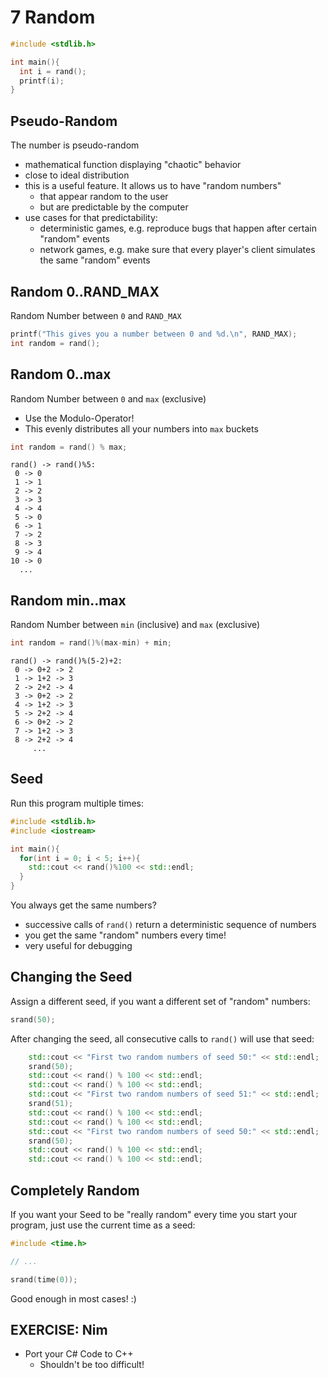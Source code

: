 # 7 Random

```c++
#include <stdlib.h>

int main(){
  int i = rand();
  printf(i);
}
```

## Pseudo-Random

The number is pseudo-random
- mathematical function displaying "chaotic" behavior
- close to ideal distribution
- this is a useful feature. It allows us to have "random numbers"
  - that appear random to the user
  - but are predictable by the computer
- use cases for that predictability:
  - deterministic games, e.g. reproduce bugs that happen after certain "random" events
  - network games, e.g. make sure that every player's client simulates the same "random" events

## Random 0..RAND_MAX

Random Number between `0` and `RAND_MAX`

```c++
printf("This gives you a number between 0 and %d.\n", RAND_MAX);
int random = rand();
```

## Random 0..max

Random Number between `0` and `max` (exclusive)
- Use the Modulo-Operator!
- This evenly distributes all your numbers into `max` buckets

```c++
int random = rand() % max;
```

```
rand() -> rand()%5:
 0 -> 0
 1 -> 1
 2 -> 2
 3 -> 3
 4 -> 4
 5 -> 0
 6 -> 1
 7 -> 2
 8 -> 3
 9 -> 4 
10 -> 0
  ...
```

## Random min..max

Random Number between `min` (inclusive) and `max` (exclusive)

```c++
int random = rand()%(max-min) + min;
```

```
rand() -> rand()%(5-2)+2:
 0 -> 0+2 -> 2
 1 -> 1+2 -> 3
 2 -> 2+2 -> 4
 3 -> 0+2 -> 2
 4 -> 1+2 -> 3
 5 -> 2+2 -> 4
 6 -> 0+2 -> 2
 7 -> 1+2 -> 3
 8 -> 2+2 -> 4
     ...
```

## Seed

Run this program multiple times:

```c++
#include <stdlib.h>
#include <iostream>

int main(){
  for(int i = 0; i < 5; i++){
    std::cout << rand()%100 << std::endl;
  }
}
```

You always get the same numbers?
- successive calls of `rand()` return a deterministic sequence of numbers
- you get the same "random" numbers every time!
- very useful for debugging

## Changing the Seed

Assign a different seed, if you want a different set of "random" numbers:

```c++
srand(50);
```

After changing the seed, all consecutive calls to `rand()` will use that seed:

```c++
    std::cout << "First two random numbers of seed 50:" << std::endl;
    srand(50);
    std::cout << rand() % 100 << std::endl;
    std::cout << rand() % 100 << std::endl;
    std::cout << "First two random numbers of seed 51:" << std::endl;
    srand(51);
    std::cout << rand() % 100 << std::endl;
    std::cout << rand() % 100 << std::endl;
    std::cout << "First two random numbers of seed 50:" << std::endl;
    srand(50);
    std::cout << rand() % 100 << std::endl;
    std::cout << rand() % 100 << std::endl;
```

## Completely Random

If you want your Seed to be "really random" every time you start your program, just use the current time as a seed:

```c++
#include <time.h>

// ...

srand(time(0));
```

Good enough in most cases! :)

## EXERCISE: Nim
- Port your C# Code to C++
  - Shouldn't be too difficult!
